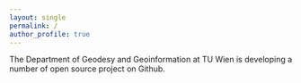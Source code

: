 ```yaml
---
layout: single
permalink: /
author_profile: true
---
```


The Department of Geodesy and Geoinformation at TU Wien is developing a number of open source project on Github.
